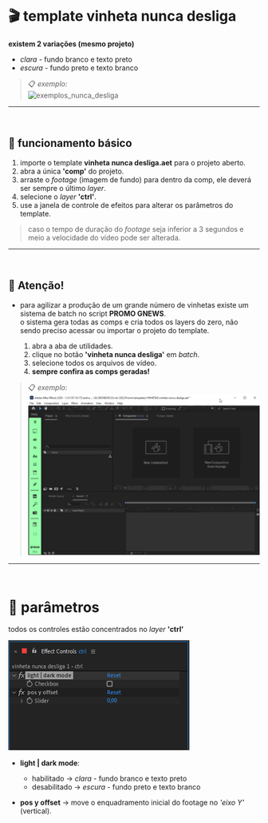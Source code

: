 # 🎬 template vinheta nunca desliga

**existem 2 variações (mesmo projeto)**
- *clara* - fundo branco e texto preto
- *escura* - fundo preto e texto branco

> 📋 *exemplo:*\
>![exemplos_nunca_desliga](vinheta%20nunca%20desliga%20assets/comp_exemplos.gif)

---
<br/>

##  📌 funcionamento básico
  1. importe o template **vinheta nunca desliga.aet** para o projeto aberto.
  2. abra a única **'comp'** do projeto.
  3. arraste o *footage* (imagem de fundo) para dentro da comp, ele deverá ser sempre o último *layer*.
  4. selecione o *layer* **'ctrl'**.
  5. use a janela de controle de efeitos para alterar os parâmetros do template.
> caso o tempo de duração do *footage* seja inferior a 3 segundos e meio a velocidade do vídeo pode ser alterada.
---
<br/>

## 🚨 **Atenção!**

- para agilizar a produção de um grande número de vinhetas existe um sistema de batch no script **PROMO GNEWS**.\
o sistema gera todas as comps e cria todos os layers do zero, não sendo preciso acessar ou importar o projeto do template.

  1. abra a aba de utilidades.
  2. clique no botão **'vinheta nunca desliga'** em *batch*.
  3. selecione todos os arquivos de vídeo.
  4. **sempre confira as comps geradas!**

> 📋 *exemplo:*\
>![batch](vinheta%20nunca%20desliga%20assets/batch.gif)

---
<br/>


# 📣 parâmetros
todos os controles estão concentrados no *layer* **'ctrl'**

![efeitos](vinheta%20nunca%20desliga%20assets/efeitos.png)

- **light | dark mode**:
  - habilitado → *clara* - fundo branco e texto preto
  - desabilitado → *escura* - fundo preto e texto branco

- **pos y offset** → move o enquadramento inicial do footage no *'eixo Y'* (vertical).
